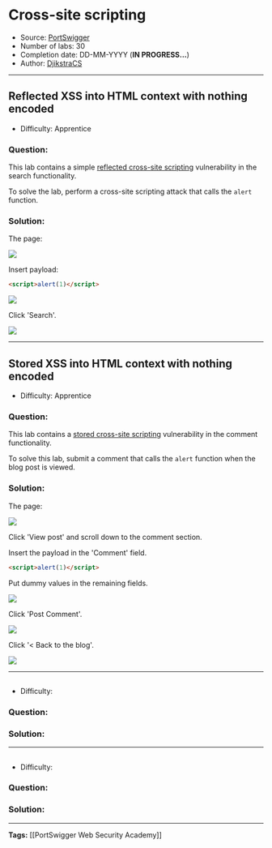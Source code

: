 # Cross-site scripting
* Source: [PortSwigger](https://portswigger.net)
* Number of labs: 30
* Completion date:  DD-MM-YYYY (**IN PROGRESS...**)
* Author: [DjikstraCS](https://github.com/DjikstraCS)

---
## Reflected XSS into HTML context with nothing encoded
* Difficulty: Apprentice

### Question:
 This lab contains a simple [reflected cross-site scripting](https://portswigger.net/web-security/cross-site-scripting/reflected) vulnerability in the search functionality.

To solve the lab, perform a cross-site scripting attack that calls the `alert` function. 

### Solution:
The page:

![](./attachments/Pasted%20image%2020220807120524.png)

Insert payload:

```html
<script>alert(1)</script>
```

![](./attachments/Pasted%20image%2020220807120725.png)

Click 'Search'.

![](./attachments/Pasted%20image%2020220807120737.png)

---
## Stored XSS into HTML context with nothing encoded
* Difficulty: Apprentice

### Question:
 This lab contains a [stored cross-site scripting](https://portswigger.net/web-security/cross-site-scripting/stored) vulnerability in the comment functionality.

To solve this lab, submit a comment that calls the `alert` function when the blog post is viewed. 

### Solution:
The page:

![](./attachments/Pasted%20image%2020220807121529.png)

Click 'View post' and scroll down to the comment section.

Insert the payload in the 'Comment' field. 

```html
<script>alert(1)</script>
```

Put dummy values in the remaining fields.

![](./attachments/Pasted%20image%2020220807122244.png)

Click 'Post Comment'.

![](./attachments/Pasted%20image%2020220807122334.png)

Click '< Back to the blog'.

![](./attachments/Pasted%20image%2020220807122411.png)

---
## 
* Difficulty: 

### Question:

### Solution:

---
## 
* Difficulty: 

### Question:

### Solution:

---
**Tags:** [[PortSwigger Web Security Academy]]